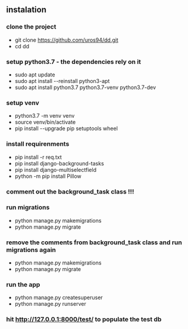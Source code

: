 ## instalation

### clone the project
- git clone https://github.com/uros94/dd.git
- cd dd

### setup python3.7 - the dependencies rely on it
- sudo apt update
- sudo apt install --reinstall python3-apt
- sudo apt install python3.7 python3.7-venv python3.7-dev

### setup venv
- python3.7 -m venv venv
- source venv/bin/activate
- pip install --upgrade pip setuptools wheel

### install requirenments
- pip install -r req.txt
- pip install django-background-tasks
- pip install django-multiselectfield
- python -m pip install Pillow

### comment out the background_task class !!!

### run migrations
- python manage.py makemigrations
- python manage.py migrate

### remove the comments from background_task class and run migrations again
- python manage.py makemigrations
- python manage.py migrate

### run the app
- python manage.py createsuperuser
- python manage.py runserver


### hit http://127.0.0.1:8000/test/ to populate the test db
